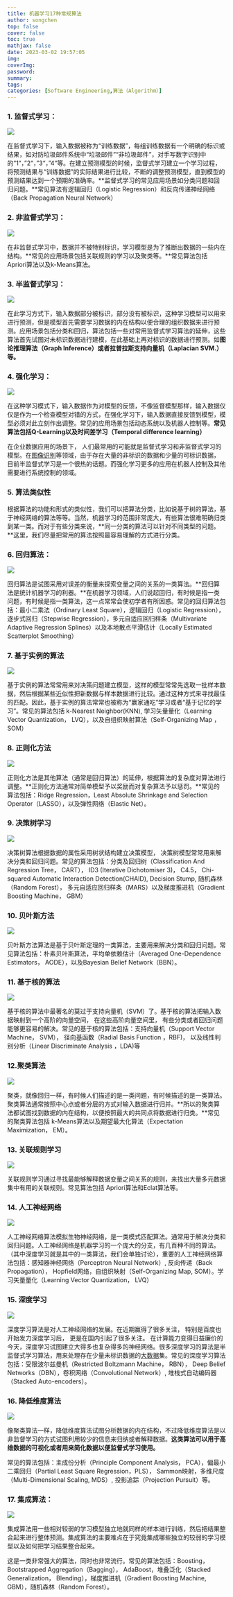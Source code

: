 ```yaml
---
title: 机器学习17种常规算法
author: songchen
top: false
cover: false
toc: true
mathjax: false
date: 2023-03-02 19:57:05
img:
coverImg:
password:
summary:
tags:
categories: [Software Engineering,算法（Algorithm）]
---
```

### **1. 监督式学习：**

![](https://ask.qcloudimg.com/http-save/yehe-2769421/fe76294835690e5edce74da2f3d34119.jpeg?imageView2/2/w/1620)

在监督式学习下，输入数据被称为“训练数据”，每组训练数据有一个明确的标识或结果，如对防垃圾邮件系统中“垃圾邮件”“非垃圾邮件”，对手写数字识别中的“1“，”2“，”3“，”4“等。在建立预测模型的时候，监督式学习建立一个学习过程，将预测结果与“训练数据”的实际结果进行比较，不断的调整预测模型，直到模型的预测结果达到一个预期的准确率。**监督式学习的常见应用场景如分类问题和回归问题。**常见算法有逻辑回归（Logistic Regression）和反向传递神经网络（Back Propagation Neural Network）

### **2. 非监督式学习：**

![](https://ask.qcloudimg.com/http-save/yehe-2769421/9f5264479c98ae9e2e6b99097bd517ee.jpeg?imageView2/2/w/1620)

在非监督式学习中，数据并不被特别标识，学习模型是为了推断出数据的一些内在结构。**常见的应用场景包括关联规则的学习以及聚类等。**常见算法包括Apriori算法以及k-Means算法。

### **3. 半监督式学习：**

![](https://ask.qcloudimg.com/http-save/yehe-2769421/cca4843af05fa91a1cecb4eda313c88a.png?imageView2/2/w/1620)

在此学习方式下，输入数据部分被标识，部分没有被标识，这种学习模型可以用来进行预测，但是模型首先需要学习数据的内在结构以便合理的组织数据来进行预测。应用场景包括分类和回归，算法包括一些对常用监督式学习算法的延伸，这些算法首先试图对未标识数据进行建模，在此基础上再对标识的数据进行预测。如**图论推理算法（Graph Inference）或者拉普拉斯支持向量机（Laplacian SVM.）等。**

### **4. 强化学习：**

![](https://ask.qcloudimg.com/http-save/yehe-2769421/37a0a94e80fe2d261a1ce8d236fd68a0.jpeg?imageView2/2/w/1620)

在这种学习模式下，输入数据作为对模型的反馈，不像监督模型那样，输入数据仅仅是作为一个检查模型对错的方式，在强化学习下，输入数据直接反馈到模型，模型必须对此立刻作出调整。常见的应用场景包括动态系统以及机器人控制等。**常见算法包括Q-Learning以及时间差学习（Temporal difference learning）**

在企业数据应用的场景下， 人们最常用的可能就是监督式学习和非监督式学习的模型。在[图像识别](https://cloud.tencent.com/product/tiia?from=10680)等领域，由于存在大量的非标识的数据和少量的可标识数据， 目前半监督式学习是一个很热的话题。而强化学习更多的应用在机器人控制及其他需要进行系统控制的领域。

### **5. 算法类似性**

根据算法的功能和形式的类似性，我们可以把算法分类，比如说基于树的算法，基于神经网络的算法等等。当然，机器学习的范围非常庞大，有些算法很难明确归类到某一类。而对于有些分类来说，**同一分类的算法可以针对不同类型的问题。**这里，我们尽量把常用的算法按照最容易理解的方式进行分类。

### **6. 回归算法：**

![](https://ask.qcloudimg.com/http-save/yehe-2769421/87d0bd8b96eb66c2f2b1a14bdfeb8eaa.jpeg?imageView2/2/w/1620)

回归算法是试图采用对误差的衡量来探索变量之间的关系的一类算法。**回归算法是统计机器学习的利器。**在机器学习领域，人们说起回归，有时候是指一类问题，有时候是指一类算法，这一点常常会使初学者有所困惑。常见的回归算法包括：最小二乘法（Ordinary Least Square），逻辑回归（Logistic Regression），逐步式回归（Stepwise Regression），多元自适应回归样条（Multivariate Adaptive Regression Splines）以及本地散点平滑估计（Locally Estimated Scatterplot Smoothing）

### **7. 基于实例的算法**

![](https://ask.qcloudimg.com/http-save/yehe-2769421/df2e111e9862c2e5dcf626a516a2b0c1.jpeg?imageView2/2/w/1620)

基于实例的算法常常用来对决策问题建立模型，这样的模型常常先选取一批样本数据，然后根据某些近似性把新数据与样本数据进行比较。通过这种方式来寻找最佳的匹配。因此，基于实例的算法常常也被称为“赢家通吃”学习或者“基于记忆的学习”。常见的算法包括 k-Nearest Neighbor(KNN), 学习矢量量化（Learning Vector Quantization， LVQ），以及自组织映射算法（Self-Organizing Map ， SOM）

### **8. 正则化方法**

![](https://ask.qcloudimg.com/http-save/yehe-2769421/53607f12ea6b1510fb858732044a9482.png?imageView2/2/w/1620)

正则化方法是其他算法（通常是回归算法）的延伸，根据算法的复杂度对算法进行调整。**正则化方法通常对简单模型予以奖励而对复杂算法予以惩罚。**常见的算法包括：Ridge Regression，Least Absolute Shrinkage and Selection Operator（LASSO），以及弹性网络（Elastic Net）。

### **9. 决策树学习**

![](https://ask.qcloudimg.com/http-save/yehe-2769421/e806647a6d0385fc311c1a6c0ed7fb75.png?imageView2/2/w/1620)

决策树算法根据数据的属性采用树状结构建立决策模型， 决策树模型常常用来解决分类和回归问题。常见的算法包括：分类及回归树（Classification And Regression Tree， CART）， ID3 (Iterative Dichotomiser 3)， C4.5， Chi-squared Automatic Interaction Detection(CHAID), Decision Stump, 随机森林（Random Forest）， 多元自适应回归样条（MARS）以及梯度推进机（Gradient Boosting Machine， GBM）

### **10. 贝叶斯方法**

![](https://ask.qcloudimg.com/http-save/yehe-2769421/0397c48ea26534a81a9a258149b5ce84.jpeg?imageView2/2/w/1620)

贝叶斯方法算法是基于贝叶斯定理的一类算法，主要用来解决分类和回归问题。常见算法包括：朴素贝叶斯算法，平均单依赖估计（Averaged One-Dependence Estimators， AODE），以及Bayesian Belief Network（BBN）。

### **11. 基于核的算法**

![](https://ask.qcloudimg.com/http-save/yehe-2769421/00124542412d0fc5ddfaabe3c3f87efb.jpeg?imageView2/2/w/1620)

基于核的算法中最著名的莫过于支持向量机（SVM）了。基于核的算法把输入数据映射到一个高阶的向量空间， 在这些高阶向量空间里， 有些分类或者回归问题能够更容易的解决。常见的基于核的算法包括：支持向量机（Support Vector Machine， SVM）， 径向基函数（Radial Basis Function ，RBF)， 以及线性判别分析（Linear Discriminate Analysis ，LDA)等

### **12.聚类算法**

![](https://ask.qcloudimg.com/http-save/yehe-2769421/49b2e496c21eb7628cb88523d201e019.png?imageView2/2/w/1620)

聚类，就像回归一样，有时候人们描述的是一类问题，有时候描述的是一类算法。聚类算法通常按照中心点或者分层的方式对输入数据进行归并。**所以的聚类算法都试图找到数据的内在结构，以便按照最大的共同点将数据进行归类。**常见的聚类算法包括 k-Means算法以及期望最大化算法（Expectation Maximization， EM）。

### **13. 关联规则学习**

![](https://ask.qcloudimg.com/http-save/yehe-2769421/0506a934c2308f5b369f736564c57df3.jpeg?imageView2/2/w/1620)

关联规则学习通过寻找最能够解释数据变量之间关系的规则，来找出大量多元数据集中有用的关联规则。常见算法包括 Apriori算法和Eclat算法等。

### **14. 人工神经网络**

![](https://ask.qcloudimg.com/http-save/yehe-2769421/05006dbceb394ec6aae98ff095809bff.jpeg?imageView2/2/w/1620)

人工神经网络算法模拟生物神经网络，是一类模式匹配算法。通常用于解决分类和回归问题。人工神经网络是机器学习的一个庞大的分支，有几百种不同的算法。（其中深度学习就是其中的一类算法，我们会单独讨论），重要的人工神经网络算法包括：感知器神经网络（Perceptron Neural Network）, 反向传递（Back Propagation）， Hopfield网络，自组织映射（Self-Organizing Map, SOM）。学习矢量量化（Learning Vector Quantization， LVQ）

### **15. 深度学习**

![](https://ask.qcloudimg.com/http-save/yehe-2769421/05b53654ba8fb83c2291436ad1cdbe48.jpeg?imageView2/2/w/1620)

深度学习算法是对人工神经网络的发展。在近期赢得了很多关注， 特别是百度也开始发力深度学习后， 更是在国内引起了很多关注。 在计算能力变得日益廉价的今天，深度学习试图建立大得多也复杂得多的神经网络。很多深度学习的算法是半监督式学习算法，用来处理存在少量未标识数据的[大数据](https://cloud.tencent.com/solution/bigdata?from=10680)集。常见的深度学习算法包括：受限波尔兹曼机（Restricted Boltzmann Machine， RBN）， Deep Belief Networks（DBN），卷积网络（Convolutional Network）, 堆栈式自动编码器（Stacked Auto-encoders）。

### **16. 降低维度算法**

![](https://ask.qcloudimg.com/http-save/yehe-2769421/5e156730e70288fde12bc66a75d1610d.jpeg?imageView2/2/w/1620)

像聚类算法一样，降低维度算法试图分析数据的内在结构，不过降低维度算法是以非监督学习的方式试图利用较少的信息来归纳或者解释数据。**这类算法可以用于高维数据的可视化或者用来简化数据以便监督式学习使用。**

常见的算法包括：主成份分析（Principle Component Analysis， PCA），偏最小二乘回归（Partial Least Square Regression，PLS）， Sammon映射，多维尺度（Multi-Dimensional Scaling, MDS）, 投影追踪（Projection Pursuit）等。

### **17. 集成算法：**

![](https://ask.qcloudimg.com/http-save/yehe-2769421/64cdf4912b47fcd3755af1f06603992c.jpeg?imageView2/2/w/1620)

集成算法用一些相对较弱的学习模型独立地就同样的样本进行训练，然后把结果整合起来进行整体预测。集成算法的主要难点在于究竟集成哪些独立的较弱的学习模型以及如何把学习结果整合起来。

这是一类非常强大的算法，同时也非常流行。常见的算法包括：Boosting， Bootstrapped Aggregation（Bagging）， AdaBoost，堆叠泛化（Stacked Generalization， Blending），梯度推进机（Gradient Boosting Machine, GBM），随机森林（Random Forest）。